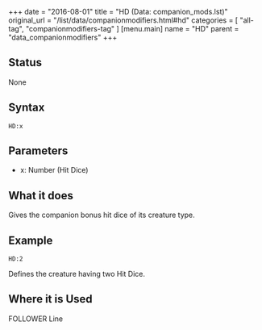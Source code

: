 +++
date = "2016-08-01"
title = "HD (Data: companion_mods.lst)"
original_url = "/list/data/companionmodifiers.html#hd"
categories = [ "all-tag", "companionmodifiers-tag" ]
[menu.main]
    name = "HD"
    parent = "data_companionmodifiers"
+++

## Status

None

## Syntax

`HD:x`

## Parameters

-   x: Number (Hit Dice)



What it does
------------

Gives the companion bonus hit dice of its creature type.

Example
-------

`HD:2`

Defines the creature having two Hit Dice.

Where it is Used
----------------

FOLLOWER Line


